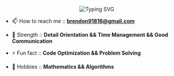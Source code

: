 <p align="center">
  <img src="https://readme-typing-svg.herokuapp.com?font=Bernard+MT&weight=400&size=32&duration=5000&pause=800&background=4E1DFF00&center=true&vCenter=true&random=false&width=640&height=60&lines=Brendon+Ribeiro%2C+a+Senior+Software+Engineer;Full+Stack+React+Node+Python+Engineer;LangChain+%26+LLM+%26+NLP+%26+Chatbot+Expert;BlockChain+%26+Bitcoin+%26+Bittensor+Expert" alt="Typing SVG" />
</p>

- 📫 How to reach me :: **brendon91816@gmail.com**

- 💪 Strength :: **Detail Orientation && Time Management && Good Communication** 

- ⚡ Fun fact :: **Code Optimization && Problem Solving**

- 🚀 Hobbies :: **Mathematics && Algorithms** 
